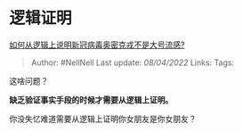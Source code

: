 # 逻辑证明
[如何从逻辑上说明新冠病毒奥密克戎不是大号流感?](https://www.zhihu.com/question/526155418/answer/2425130602)

> Author: #NellNell 
> Last update: *08/04/2022* 
> Links:
> Tags: 

这啥问题？

**缺乏验证事实手段的时候才需要从逻辑上证明。**

你没失忆难道需要从逻辑上证明你女朋友是你女朋友？